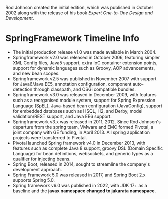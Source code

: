 Rod Johnson created the initial edition, which was published in October 2002 along with the release of his book _Expert One-to-One Design and Development_.

# SpringFramework Timeline Info

* The initial production release v1.0 was made available in March 2004.
* Springframework v2.0 was released in October 2006, featuring simpler XML Config files, Java5 support, extra IoC container extension points, support for dynamic languages such as Groovy, AOP advancements, and new bean scopes.
* Springframework v2.5 was published in November 2007 with support for Java6/Java EE5, annotation configuration, component auto-detection through classpath, and OSGi compatible bundles.
* Springframework v3.0 was released in December 2009, with features such as a reorganised module system, support for Spring Expression Language (SpEL), Java-based bean configuration (JavaConfig), support for embedded databases such as HSQL, H2, and Derby, model validation/REST support, and Java EE6 support.
* Springframework v3.x was released in 2011, 2012. Since Rod Johnson's departure from the spring team, VMware and EMC formed Pivotal, a joint company with GE funding, in April 2013. All spring application projects were transferred to Pivotal.
* Pivotal launched Spring framework v4.0 in December 2013, with features such as complete Java 8 support, groovy DSL (Domain Specific Language) for bean definitions, websockets, and generic types as a qualifier for injecting beans.
* Spring Boot, released in 2014, sought to streamline the company's development approach.
* Spring Framework 5.0 was released in 2017, and Spring Boot 2.x supports Spring 5.0.
* Spring framework v6.0 was published in 2022, with JDK 17+ as a baseline and the **javax namespace changed to jakarata namespace**.
